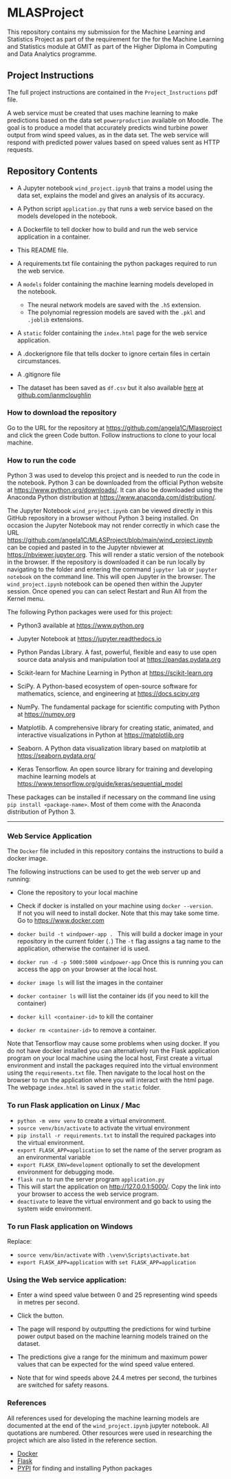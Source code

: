 # MLASProject

This repository contains my submission for the Machine Learning and Statistics Project as part of the requirement for the for the Machine Learning and Statistics module at GMIT as part of the Higher Diploma in Computing and Data Analytics programme.

## Project Instructions
The full project instructions are contained in the `Project_Instructions` pdf file.

A web service must be created that uses machine learning to make predictions based on the data set `powerproduction` available on Moodle. The goal is to produce a model that accurately predicts wind turbine power output from wind speed values, as in the data set. The web service will respond with predicted power values based on speed values sent as HTTP requests. 

## Repository Contents
- A Jupyter notebook `wind_project.ipynb` that trains a model using the data set, explains the model and gives an analysis of its accuracy.

- A Python script `application.py` that runs a web service based on the models developed in the notebook.

- A Dockerfile to tell docker how to build and run the web service application in a container.
- This README file.
- A requirements.txt file containing the python packages required to run the web service.
- A `models` folder containing the machine learning models developed in the notebook. 
    * The neural network models are saved with the `.h5` extension. 
    * The polynomial regression models are saved with the `.pkl` and `.joblib` extensions. 
- A `static` folder containing the `index.html` page for the web service application.
- A .dockerignore file that tells docker to ignore certain files in certain circumstances.
- A .gitignore file
- The dataset has been saved as `df.csv` but it also available [here](https://raw.githubusercontent.com/ianmcloughlin/2020A-machstat-project/master/dataset/powerproduction.csv) at [github.com/ianmcloughlin](https://github.com/ianmcloughlin)

### How to download the repository


Go to the URL for the repository at https://github.com/angela1C/Mlasproject and click the green Code button. Follow instructions to clone to your local machine.


### How to run the code

Python 3 was used to develop this project and is needed to run the code in the notebook. Python 3 can be downloaded from the official Python website at https://www.python.org/downloads/. It can also be downloaded using the Anaconda Python distribution at https://www.anaconda.com/distribution/.

The Jupyter Notebook `wind_project.ipynb`  can be viewed directly in this GitHub repository in a browser without Python 3 being installed. On occasion the Jupyter Notebook may not render correctly in which case the URL https://github.com/angela1C/MLASProject/blob/main/wind_project.ipynb can be copied and pasted in to the Jupyter nbviewer at https://nbviewer.jupyter.org. This will render a static version of the notebook in the browser.
If the repository is downloaded it can be run locally by navigating to the folder and entering the command `jupyter lab` or `jupyter notebook` on the command line. This will open Jupyter in the browser. The `wind_project.ipynb` notebook can be opened then within the Jupyter session. Once opened you can can select Restart and Run All from the Kernel menu.

The following Python packages were used for this project:

- Python3 available at https://www.python.org
- Jupyter Notebook at https://jupyter.readthedocs.io
- Python Pandas Library. A fast, powerful, flexible and easy to use open source data analysis and manipulation tool at https://pandas.pydata.org
- Scikit-learn for Machine Learning in Python at https://scikit-learn.org
- SciPy. A Python-based ecosystem of open-source software for mathematics, science, and engineering at https://docs.scipy.org

- NumPy. The fundamental package for scientific computing with Python at https://numpy.org

- Matplotlib. A comprehensive library for creating static, animated, and interactive visualizations in Python at https://matplotlib.org
- Seaborn. A Python data visualization library based on matplotlib at https://seaborn.pydata.org/
- Keras Tensorflow. An open source library for training and developing machine learning models at https://www.tensorflow.org/guide/keras/sequential_model

These packages can be installed if necessary on the command line using `pip install <package-name>`. Most of them come with the Anaconda distribution of Python 3. 
    
---    
    
### Web Service Application 

The `Docker` file included in this repository contains the instructions to build a docker image.
    
The following instructions can be used to get the web server up and running:

- Clone the repository to your local machine

- Check if docker is installed on your machine using `docker --version`.  
If not you will need to install docker. Note that this may take some time. Go to https://www.docker.com

- `docker build -t windpower-app . `
This will build a docker image in your repository in the current folder (`.`)
The `-t` flag assigns a tag name to the application, otherwise the container id is used.

- `docker run -d -p 5000:5000 windpower-app`
Once this is running you can access the app on your browser at the local host.

- `docker image ls` will list the images in the container

- `docker container ls` will list the container ids (if you need to kill the container)
- `docker kill <container-id>` to kill the container
- `docker rm <container-id>` to remove a container.

Note that Tensorflow may cause some problems when using docker. If you do not have docker installed you can alternatively run the Flask application program on your local machine using the local host, First create a virtual environment and install the packages required into the virtual environment using the `requirements.txt` file. Then navigate to the local host on the browser to run the application where you will interact with the html page.
The webpage `index.html` is saved in the `static` folder.

### To run Flask application on Linux / Mac
- `python -m venv venv` to create a virtual environment.
- `source venv/bin/activate` to activate the virtual environment
- `pip install -r requirements.txt` to install the required packages into the virtual environment.
- `export FLASK_APP=application` to set the name of the server program as an environmental variable
- `export FLASK_ENV=development` optionally to set the development environment for debugging mode.
- `flask run` to run the server program `application.py`
- This will start the application on http://127.0.0.1:5000/. Copy the link into your browser to access the web service program.
- `deactivate` to leave the virtual environment and go back to using the system wide environment.

###  To run Flask application on Windows
Replace:
- `source venv/bin/activate` with `.\venv\Scripts\activate.bat`
- `export FLASK_APP=application` with `set FLASK_APP=application`


### Using the Web service application:

- Enter a wind speed value between 0 and 25 representing wind speeds in metres per second.
- Click the button.
- The page will respond by outputting the predictions for wind turbine power output based on the machine learning models trained on the dataset.

- The predictions give a range for the minimum and maximum power values that can be expected for the wind speed value entered.
- Note that for wind speeds above 24.4 metres per second, the turbines are switched for safety reasons.
### References

All references used for developing the machine learning models are documented at the end of the `wind_project.ipynb` jupyter notebook. All quotations are numbered. Other resources were used in researching the project which are also listed in the reference section.

- [Docker](https://www.docker.com/resources/what-container)
- [Flask](https://flask.palletsprojects.com/en/1.1.x/)
- [PYPI](https://pypi.org/) for finding and installing Python packages  

